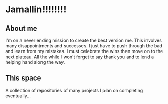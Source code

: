 # Jamallin!!!!!!!!

## About me

I'm on a never ending mission to create the best version me.  This involves many disappointments and successes.
I just have to push through the bad and learn from my mistakes.  I must celebrate the wins then move on to the next plateau.
All the while I won't forget to say thank you and to lend a helping hand along the way.

## This space

A collection of repositories of many projects I plan on completing eventually...
